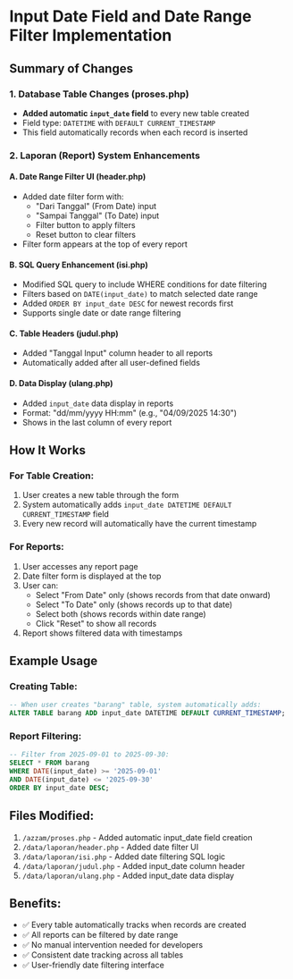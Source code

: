 # Input Date Field and Date Range Filter Implementation

## Summary of Changes

### 1. Database Table Changes (proses.php)
- **Added automatic `input_date` field** to every new table created
- Field type: `DATETIME` with `DEFAULT CURRENT_TIMESTAMP`
- This field automatically records when each record is inserted

### 2. Laporan (Report) System Enhancements

#### A. Date Range Filter UI (header.php)
- Added date filter form with:
  - "Dari Tanggal" (From Date) input
  - "Sampai Tanggal" (To Date) input  
  - Filter button to apply filters
  - Reset button to clear filters
- Filter form appears at the top of every report

#### B. SQL Query Enhancement (isi.php)
- Modified SQL query to include WHERE conditions for date filtering
- Filters based on `DATE(input_date)` to match selected date range
- Added `ORDER BY input_date DESC` for newest records first
- Supports single date or date range filtering

#### C. Table Headers (judul.php)
- Added "Tanggal Input" column header to all reports
- Automatically added after all user-defined fields

#### D. Data Display (ulang.php)
- Added `input_date` data display in reports
- Format: "dd/mm/yyyy HH:mm" (e.g., "04/09/2025 14:30")
- Shows in the last column of every report

## How It Works

### For Table Creation:
1. User creates a new table through the form
2. System automatically adds `input_date DATETIME DEFAULT CURRENT_TIMESTAMP` field
3. Every new record will automatically have the current timestamp

### For Reports:
1. User accesses any report page
2. Date filter form is displayed at the top
3. User can:
   - Select "From Date" only (shows records from that date onward)
   - Select "To Date" only (shows records up to that date)
   - Select both (shows records within date range)
   - Click "Reset" to show all records
4. Report shows filtered data with timestamps

## Example Usage

### Creating Table:
```sql
-- When user creates "barang" table, system automatically adds:
ALTER TABLE barang ADD input_date DATETIME DEFAULT CURRENT_TIMESTAMP;
```

### Report Filtering:
```sql
-- Filter from 2025-09-01 to 2025-09-30:
SELECT * FROM barang 
WHERE DATE(input_date) >= '2025-09-01' 
AND DATE(input_date) <= '2025-09-30' 
ORDER BY input_date DESC;
```

## Files Modified:
1. `/azzam/proses.php` - Added automatic input_date field creation
2. `/data/laporan/header.php` - Added date filter UI
3. `/data/laporan/isi.php` - Added date filtering SQL logic
4. `/data/laporan/judul.php` - Added input_date column header
5. `/data/laporan/ulang.php` - Added input_date data display

## Benefits:
- ✅ Every table automatically tracks when records are created
- ✅ All reports can be filtered by date range
- ✅ No manual intervention needed for developers
- ✅ Consistent date tracking across all tables
- ✅ User-friendly date filtering interface